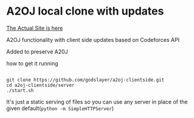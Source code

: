 # A2OJ local clone with updates

[The Actual Site is here](./server/)

A2OJ functionality with client side updates based on Codeforces API

Added to preserve A20J


how to get it running

```

git clone https://github.com/godslayer/a2oj-clientside.git
cd a2oj-clientside/server
./start.sh

```


It's just a static serving of files so you can use any server in place of the given default(`python -m SimpleHTTPServer`)

